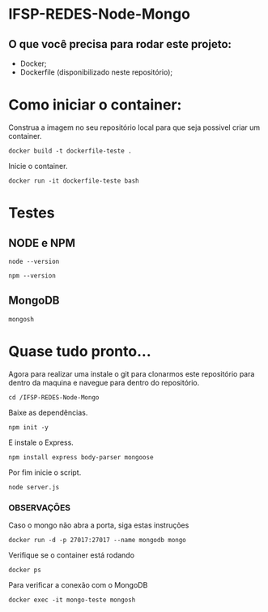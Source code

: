 # IFSP-REDES-Node-Mongo

## O que você precisa para rodar este projeto:
- Docker;
- Dockerfile (disponibilizado neste repositório);

# Como iniciar o container:
Construa a imagem no seu repositório local para que seja possivel criar um container.
```
docker build -t dockerfile-teste .
```
Inicie o container.
```
docker run -it dockerfile-teste bash
```

# Testes
## NODE e NPM
```
node --version
```
```
npm --version
```
## MongoDB
```
mongosh
```

# Quase tudo pronto...
Agora para realizar uma instale o git para clonarmos este repositório para dentro da maquina e navegue para dentro do repositório.
```
cd /IFSP-REDES-Node-Mongo
```
Baixe as dependências.
```
npm init -y
```
E instale o Express.
```
npm install express body-parser mongoose
```
Por fim inicie o script.
```
node server.js
```


### OBSERVAÇÕES
Caso o mongo não abra a porta, siga estas instruções
```
docker run -d -p 27017:27017 --name mongodb mongo
```
Verifique se o container está rodando
```
docker ps
```
Para verificar a conexão com o MongoDB
```
docker exec -it mongo-teste mongosh
```
